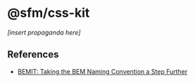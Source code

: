 # @sfm/css-kit

<i>[insert propaganda here]</i>

## References

- [BEMIT: Taking the BEM Naming Convention a Step Further](https://csswizardry.com/2015/08/bemit-taking-the-bem-naming-convention-a-step-further/)

